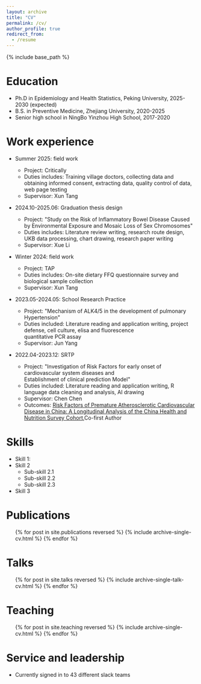 ```yaml
---
layout: archive
title: "CV"
permalink: /cv/
author_profile: true
redirect_from:
  - /resume
---
```


{% include base_path %}

Education
======
* Ph.D in Epidemiology and Health Statistics, Peking University, 2025-2030 (expected)
* B.S. in Preventive Medicine, Zhejiang University, 2020-2025
* Senior high school in NingBo Yinzhou High School, 2017-2020

Work experience
======
* Summer 2025: field work
  * Project: Critically
  * Duties includes: Training village doctors, collecting data and obtaining informed consent, extracting data, quality control of data, web page testing
  * Supervisor: Xun Tang 

* 2024.10-2025.06: Graduation thesis design
  * Project: "Study on the Risk of Inflammatory Bowel Disease Caused by Environmental Exposure and Mosaic Loss of Sex Chromosomes"
  * Duties includes: Literature review writing, research route design, UKB data processing, chart drawing, research paper writing
  * Supervisor: Xue Li

* Winter 2024: field work
  * Project: TAP
  * Duties includes: On-site dietary FFQ questionnaire survey and biological sample collection
  * Supervisor: Xun Tang 

* 2023.05-2024.05: School Research Practice
  * Project: "Mechanism of ALK4/5 in the development of pulmonary Hypertension"
  * Duties included: Literature reading and application writing, project defense, cell culture, elisa and fluorescence <br/>quantitative PCR assay
  * Supervisor: Jun Yang

* 2022.04-2023.12: SRTP
  * Project: "Investigation of Risk Factors for early onset of cardiovascular system diseases and <br/>Establishment of clinical prediction Model"
  * Duties included: Literature reading and application writing, R language data cleaning and analysis, AI drawing
  * Supervisor: Chen Chen
  * Outcomes: [Risk Factors of Premature Atherosclerotic Cardiovascular Disease in China: A Longitudinal Analysis of the China Health and Nutrition Survey Cohort](https://pubmed.ncbi.nlm.nih.gov/38247055/),Co-first Author


Skills
======
* Skill 1:
* Skill 2
  * Sub-skill 2.1
  * Sub-skill 2.2
  * Sub-skill 2.3
* Skill 3

Publications
======
  <ul>{% for post in site.publications reversed %}
    {% include archive-single-cv.html %}
  {% endfor %}</ul>
  
Talks
======
  <ul>{% for post in site.talks reversed %}
    {% include archive-single-talk-cv.html  %}
  {% endfor %}</ul>
  
Teaching
======
  <ul>{% for post in site.teaching reversed %}
    {% include archive-single-cv.html %}
  {% endfor %}</ul>
  
Service and leadership
======
* Currently signed in to 43 different slack teams
